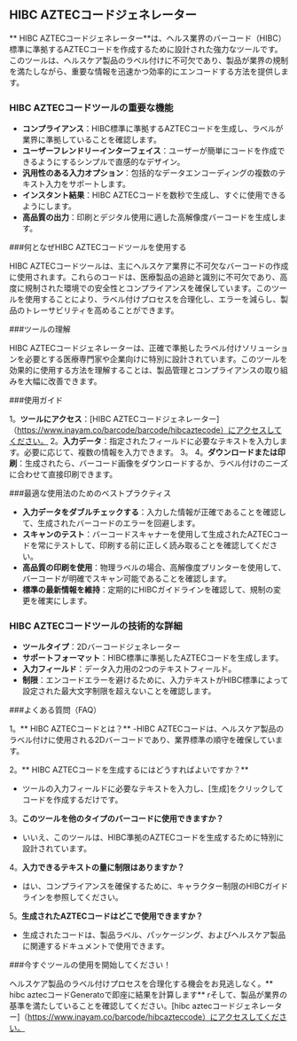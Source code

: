 ## HIBC AZTECコードジェネレーター

** HIBC AZTECコードジェネレーター**は、ヘルス業界のバーコード（HIBC）標準に準拠するAZTECコードを作成するために設計された強力なツールです。このツールは、ヘルスケア製品のラベル付けに不可欠であり、製品が業界の規制を満たしながら、重要な情報を迅速かつ効率的にエンコードする方法を提供します。

### HIBC AZTECコードツールの重要な機能

-  **コンプライアンス**：HIBC標準に準拠するAZTECコードを生成し、ラベルが業界に準拠していることを確認します。
-  **ユーザーフレンドリーインターフェイス**：ユーザーが簡単にコードを作成できるようにするシンプルで直感的なデザイン。
-  **汎用性のある入力オプション**：包括的なデータエンコーディングの複数のテキスト入力をサポートします。
-  **インスタント結果**：HIBC AZTECコードを数秒で生成し、すぐに使用できるようにします。
-  **高品質の出力**：印刷とデジタル使用に適した高解像度バーコードを生成します。

###何となぜHIBC AZTECコードツールを使用する

HIBC AZTECコードツールは、主にヘルスケア業界に不可欠なバーコードの作成に使用されます。これらのコードは、医療製品の追跡と識別に不可欠であり、高度に規制された環境での安全性とコンプライアンスを確保しています。このツールを使用することにより、ラベル付けプロセスを合理化し、エラーを減らし、製品のトレーサビリティを高めることができます。

###ツールの理解

HIBC AZTECコードジェネレーターは、正確で準拠したラベル付けソリューションを必要とする医療専門家や企業向けに特別に設計されています。このツールを効果的に使用する方法を理解することは、製品管理とコンプライアンスの取り組みを大幅に改善できます。

###使用ガイド

1。**ツールにアクセス**：[HIBC AZTECコードジェネレーター]（https://www.inayam.co/barcode/barcode/hibcaztecode）にアクセスしてください。
2。**入力データ**：指定されたフィールドに必要なテキストを入力します。必要に応じて、複数の情報を入力できます。
3。
4。**ダウンロードまたは印刷**：生成されたら、バーコード画像をダウンロードするか、ラベル付けのニーズに合わせて直接印刷できます。

###最適な使用法のためのベストプラクティス

-  **入力データをダブルチェックする**：入力した情報が正確であることを確認して、生成されたバーコードのエラーを回避します。
-  **スキャンのテスト**：バーコードスキャナーを使用して生成されたAZTECコードを常にテストして、印刷する前に正しく読み取ることを確認してください。
-  **高品質の印刷を使用**：物理ラベルの場合、高解像度プリンターを使用して、バーコードが明確でスキャン可能であることを確認します。
-  **標準の最新情報を維持**：定期的にHIBCガイドラインを確認して、規制の変更を確実にします。

### HIBC AZTECコードツールの技術的な詳細

-  **ツールタイプ**：2Dバーコードジェネレーター
-  **サポートフォーマット**：HIBC標準に準拠したAZTECコードを生成します。
-  **入力フィールド**：データ入力用の2つのテキストフィールド。
-  **制限**：エンコードエラーを避けるために、入力テキストがHIBC標準によって設定された最大文字制限を超えないことを確認します。

###よくある質問（FAQ）

1。** HIBC AZTECコードとは？**
-HIBC AZTECコードは、ヘルスケア製品のラベル付けに使用される2Dバーコードであり、業界標準の順守を確保しています。

2。** HIBC AZTECコードを生成するにはどうすればよいですか？**
- ツールの入力フィールドに必要なテキストを入力し、[生成]をクリックしてコードを作成するだけです。

3。**このツールを他のタイプのバーコードに使用できますか？**
- いいえ、このツールは、HIBC準拠のAZTECコードを生成するために特別に設計されています。

4。**入力できるテキストの量に制限はありますか？**
- はい、コンプライアンスを確保するために、キャラクター制限のHIBCガイドラインを参照してください。

5。**生成されたAZTECコードはどこで使用できますか？**
- 生成されたコードは、製品ラベル、パッケージング、およびヘルスケア製品に関連するドキュメントで使用できます。

###今すぐツールの使用を開始してください！

ヘルスケア製品のラベル付けプロセスを合理化する機会をお見逃しなく。** hibc aztecコードGeneratoで即座に結果を計算します** rそして、製品が業界の基準を満たしていることを確認してください。[hibc aztecコードジェネレーター]（https://www.inayam.co/barcode/hibcazteccode）にアクセスしてください。